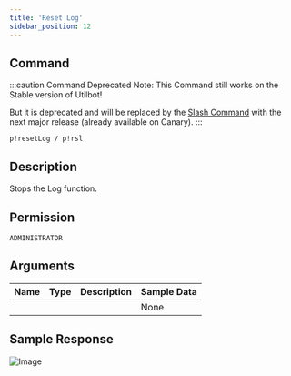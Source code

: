 ```yaml
---
title: 'Reset Log'
sidebar_position: 12
---
```


## Command
:::caution Command Deprecated
Note: This Command still works on the Stable version of Utilbot!

But it is deprecated and will be replaced by the [Slash Command](log) with the next major release (already available on Canary).
:::
```
p!resetLog / p!rsl
```

## Description
Stops the Log function.

## Permission
`ADMINISTRATOR`

## Arguments
| Name | Type | Description | Sample Data |
| ---- | ---- | ----------- | ----------- |
|  |  |  | None |

## Sample Response
![Image](https://cdn.herrtxbias.net/Discord_lA62I3CE8v.png)
